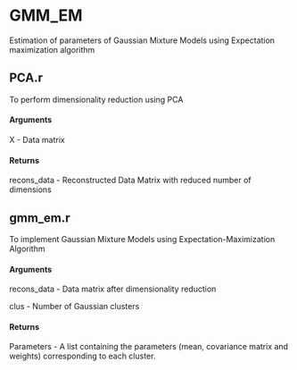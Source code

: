 # GMM_EM
Estimation of parameters of Gaussian Mixture Models using Expectation maximization algorithm

## PCA.r
To perform dimensionality reduction using PCA
#### Arguments

X - Data matrix

#### Returns 
recons_data - Reconstructed Data Matrix with reduced number of dimensions

## gmm_em.r
To implement Gaussian Mixture Models using Expectation-Maximization Algorithm
#### Arguments

recons_data - Data matrix after dimensionality reduction

clus - Number of Gaussian clusters

#### Returns 
Parameters - A list containing the parameters (mean, covariance matrix and weights) corresponding to each cluster.
